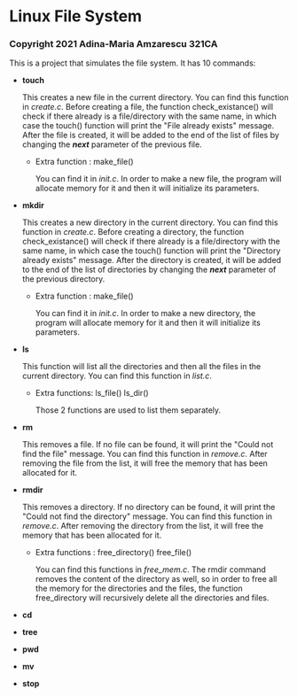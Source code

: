 # Linux File System
### Copyright 2021 Adina-Maria Amzarescu 321CA
This is a project that simulates the file system.
It has 10 commands:

* **touch** 

  This creates a new file in the current directory.
  You can find this function in _create.c_.
  Before creating a file, the function check_existance()
  will check if there already is a file/directory with the same name,
  in which case the touch() function will print the "File already exists" message.
  After the file is created, it will be added to the end of the list of files by
  changing the **_next_** parameter of the previous file.
  
  * Extra function : make_file()
 
    You can find it in _init.c_.
    In order to make a new file, the program will allocate memory for it
    and then it will initialize its parameters.
    
* **mkdir**

  This creates a new directory in the current directory.
  You can find this function in _create.c_.
  Before creating a directory, the function check_existance()
  will check if there already is a file/directory with the same name,
  in which case the touch() function will print the "Directory already exists" message.
  After the directory is created, it will be added to the end of the list of directories by
  changing the **_next_** parameter of the previous directory.
  
  * Extra function : make_file()
  
    You can find it in _init.c_.
    In order to make a new directory, the program will allocate memory for it
    and then it will initialize its parameters.
    
* **ls**

  This function will list all the directories and then all the files in the
  current directory.
  You can find this function in _list.c_.
  
  * Extra functions: ls_file()  ls_dir()
  
    Those 2 functions are used to list them separately.
  
* **rm**

     This removes a file. If no file can be found, it will print
     the "Could not find the file" message.
     You can find this function in _remove.c_.
     After removing the file from the list, it will free
     the memory that has been allocated for it.
     
* **rmdir**

     This removes a directory. If no directory can be found, it will print
     the "Could not find the directory" message.
     You can find this function in _remove.c_.
     After removing the directory from the list, it will free
     the memory that has been allocated for it.
     
     * Extra functions : free_directory()  free_file()
     
          You can find this functions in _free_mem.c_.
          The rmdir command removes the content of the directory
          as well, so in order to free all the memory for the directories
          and the files, the function free_directory will recursively
          delete all the directories and files.
* **cd**
* **tree**
* **pwd**
* **mv**
* **stop**
